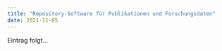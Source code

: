 ```yaml
---
title: "Repository-Software für Publikationen und Forschungsdaten"
date: 2021-11-05
---
```


Eintrag folgt...
